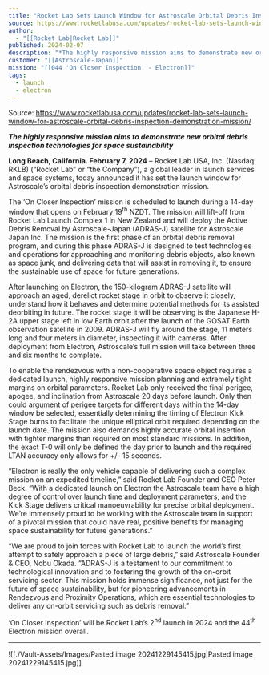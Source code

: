 ```yaml
---
title: "Rocket Lab Sets Launch Window for Astroscale Orbital Debris Inspection Demonstration Mission "
source: https://www.rocketlabusa.com/updates/rocket-lab-sets-launch-window-for-astroscale-orbital-debris-inspection-demonstration-mission/
author:
  - "[[Rocket Lab|Rocket Lab]]"
published: 2024-02-07
description: "*The highly responsive mission aims to demonstrate new orbital debris inspection technologies for space sustainability*"
customer: "[[Astroscale-Japan]]"
mission: "[[044 'On Closer Inspection' - Electron]]"
tags:
  - launch
  - electron
---
```


Source: https://www.rocketlabusa.com/updates/rocket-lab-sets-launch-window-for-astroscale-orbital-debris-inspection-demonstration-mission/

***The highly responsive mission aims to demonstrate new orbital debris inspection technologies for space sustainability***

**Long Beach, California. February 7, 2024** – Rocket Lab USA, Inc. (Nasdaq: RKLB) (“Rocket Lab” or “the Company”), a global leader in launch services and space systems, today announced it has set the launch window for Astroscale’s orbital debris inspection demonstration mission.

The ‘On Closer Inspection’ mission is scheduled to launch during a 14-day window that opens on February 19<sup>th</sup> NZDT. The mission will lift-off from Rocket Lab Launch Complex 1 in New Zealand and will deploy the Active Debris Removal by Astroscale-Japan (ADRAS-J) satellite for Astroscale Japan Inc. The mission is the first phase of an orbital debris removal program, and during this phase ADRAS-J is designed to test technologies and operations for approaching and monitoring debris objects, also known as space junk, and delivering data that will assist in removing it, to ensure the sustainable use of space for future generations.

After launching on Electron, the 150-kilogram ADRAS-J satellite will approach an aged, derelict rocket stage in orbit to observe it closely, understand how it behaves and determine potential methods for its assisted deorbiting in future. The rocket stage it will be observing is the Japanese H-2A upper stage left in low Earth orbit after the launch of the GOSAT Earth observation satellite in 2009. ADRAS-J will fly around the stage, 11 meters long and four meters in diameter, inspecting it with cameras. After deployment from Electron, Astroscale’s full mission will take between three and six months to complete.

To enable the rendezvous with a non-cooperative space object requires a dedicated launch, highly responsive mission planning and extremely tight margins on orbital parameters. Rocket Lab only received the final perigee, apogee, and inclination from Astroscale 20 days before launch. Only then could argument of perigee targets for different days within the 14-day window be selected, essentially determining the timing of Electron Kick Stage burns to facilitate the unique elliptical orbit required depending on the launch date. The mission also demands highly accurate orbital insertion with tighter margins than required on most standard missions. In addition, the exact T-0 will only be defined the day prior to launch and the required LTAN accuracy only allows for +/- 15 seconds.

“Electron is really the only vehicle capable of delivering such a complex mission on an expedited timeline,” said Rocket Lab Founder and CEO Peter Beck. “With a dedicated launch on Electron the Astroscale team have a high degree of control over launch time and deployment parameters, and the Kick Stage delivers critical manoeuvrability for precise orbital deployment. We’re immensely proud to be working with the Astroscale team in support of a pivotal mission that could have real, positive benefits for managing space sustainability for future generations.”

“We are proud to join forces with Rocket Lab to launch the world’s first attempt to safely approach a piece of large debris,” said Astroscale Founder & CEO, Nobu Okada. “ADRAS-J is a testament to our commitment to technological innovation and to fostering the growth of the on-orbit servicing sector. This mission holds immense significance, not just for the future of space sustainability, but for pioneering advancements in Rendezvous and Proximity Operations, which are essential technologies to deliver any on-orbit servicing such as debris removal.”

‘On Closer Inspection’ will be Rocket Lab’s 2<sup>nd</sup> launch in 2024 and the 44<sup>th</sup> Electron mission overall.

---

![[./Vault-Assets/Images/Pasted image 20241229145415.jpg|Pasted image 20241229145415.jpg]]